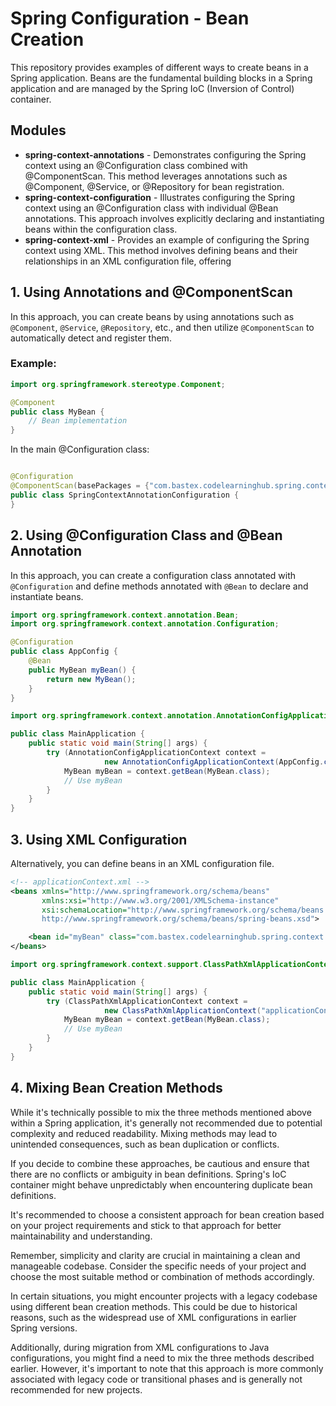 # Spring Configuration - Bean Creation

This repository provides examples of different ways to create beans in a Spring application. Beans are the fundamental
building blocks in a Spring application and are managed by the Spring IoC (Inversion of Control) container.

## Modules

- **spring-context-annotations** - Demonstrates configuring the Spring context using an @Configuration class combined
  with @ComponentScan. This method leverages annotations such as @Component, @Service, or @Repository for bean
  registration.
- **spring-context-configuration** - Illustrates configuring the Spring context using an @Configuration class with
  individual @Bean annotations. This approach involves explicitly declaring and instantiating beans within the
  configuration class.
- **spring-context-xml** - Provides an example of configuring the Spring context using XML. This method involves
  defining beans and their relationships in an XML configuration file, offering

## 1. Using Annotations and @ComponentScan

In this approach, you can create beans by using annotations such as `@Component`, `@Service`, `@Repository`, etc., and
then utilize `@ComponentScan` to automatically detect and register them.

### Example:

```java
import org.springframework.stereotype.Component;

@Component
public class MyBean {
    // Bean implementation
}
```

In the main @Configuration class:

```java

@Configuration
@ComponentScan(basePackages = {"com.bastex.codelearninghub.spring.context.annotations.beans"})
public class SpringContextAnnotationConfiguration {
}
```

## 2. Using @Configuration Class and @Bean Annotation

In this approach, you can create a configuration class annotated with `@Configuration` and define methods annotated with
`@Bean` to declare and instantiate beans.

```java
import org.springframework.context.annotation.Bean;
import org.springframework.context.annotation.Configuration;

@Configuration
public class AppConfig {
    @Bean
    public MyBean myBean() {
        return new MyBean();
    }
}
```

```java
import org.springframework.context.annotation.AnnotationConfigApplicationContext;

public class MainApplication {
    public static void main(String[] args) {
        try (AnnotationConfigApplicationContext context =
                     new AnnotationConfigApplicationContext(AppConfig.class)) {
            MyBean myBean = context.getBean(MyBean.class);
            // Use myBean
        }
    }
}
```

## 3. Using XML Configuration

Alternatively, you can define beans in an XML configuration file.

```xml
<!-- applicationContext.xml -->
<beans xmlns="http://www.springframework.org/schema/beans"
       xmlns:xsi="http://www.w3.org/2001/XMLSchema-instance"
       xsi:schemaLocation="http://www.springframework.org/schema/beans
       http://www.springframework.org/schema/beans/spring-beans.xsd">

    <bean id="myBean" class="com.bastex.codelearninghub.spring.context.configuration.MyBean"/>
</beans>
```

```java
import org.springframework.context.support.ClassPathXmlApplicationContext;

public class MainApplication {
    public static void main(String[] args) {
        try (ClassPathXmlApplicationContext context =
                     new ClassPathXmlApplicationContext("applicationContext.xml")) {
            MyBean myBean = context.getBean(MyBean.class);
            // Use myBean
        }
    }
}
```

## 4. Mixing Bean Creation Methods

While it's technically possible to mix the three methods mentioned above within a Spring application, it's generally not
recommended due to potential complexity and reduced readability. Mixing methods may lead to unintended consequences,
such as bean duplication or conflicts.

If you decide to combine these approaches, be cautious and ensure that there are no conflicts or ambiguity in bean
definitions. Spring's IoC container might behave unpredictably when encountering duplicate bean definitions.

It's recommended to choose a consistent approach for bean creation based on your project requirements and stick to that
approach for better maintainability and understanding.

Remember, simplicity and clarity are crucial in maintaining a clean and manageable codebase. Consider the specific needs
of your project and choose the most suitable method or combination of methods accordingly.

In certain situations, you might encounter projects with a legacy codebase using different bean creation methods. This
could be due to historical reasons, such as the widespread use of XML configurations in earlier Spring versions.

Additionally, during migration from XML configurations to Java configurations, you might find a need to mix the three
methods described earlier. However, it's important to note that this approach is more commonly associated with legacy
code or transitional phases and is generally not recommended for new projects.
